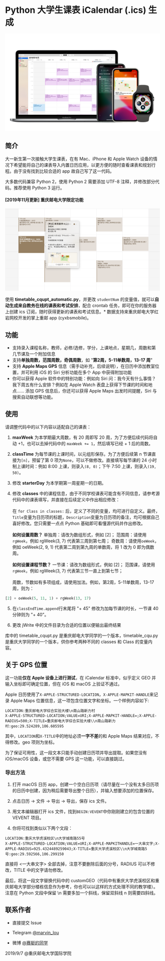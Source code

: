 # Python 大学生课表 iCalendar (.ics) 生成

![效果图](render.jpg)

## 简介

大一新生第一次接触大学生课表，在有 Mac、iPhone 和 Apple Watch 设备的情况下希望能将自己的课表导入内置日历应用，以更方便的随时查看课表和规划行程。由于没有找到比较合适的 app 故自己写了这一代码。

大多数代码兼容 Python 2，使用 Python 2 需要添加 UTF-8 注释，并修改部分代码。推荐使用 Python 3 运行。

#### [2019年11月更新] 重庆邮电大学限定功能

![重庆邮电大学限定](cqupt_exclusive.png)

使用 **timetable_cqupt_automatic.py**，并更改 `studentNum` 的变量值，就可以**自动生成来自教务在线的课表和考试安排**，配合 crontab 任务，即可在你的服务器上创建 ics 订阅，随时获得更新的课表和考试信息。* 数据支持来重庆邮电大学红岩网校开发的掌上重邮 app (cyxbsmobile)。

## 功能
* 支持录入课程名称，教师，必修/选修，学分，上课地点，星期几，周数和第几节课及一个附加信息
* 支持**单独周数，范围周数，奇偶周数**，如 "**第2周，5-11单数周，13-17 周**"
* 支持 **Apple Maps GPS** 信息（需手动补充，后续说明），在日历中添加教室位置，并可利用 iOS 的 Siri 分析功能在多个 App 中获得附加功能
* 你可以获得 Apple 软件中的特别功能：例如向 Siri 问：我今天有什么事情？我下周五有什么安排？例如在 Apple Watch 表盘上获得下节课的时间和地点…… 添加 GPS 信息后，你还可以获得 Apple Maps 出发时间提醒，Siri 与搜索自动联想等功能。

## 使用
请调整代码中的以下内容以适配自己的课表：

1. **maxWeek** 为本学期最大周数，有 20 周即写 20 周，为了方便后续代码将自动 +1，也可以去掉代码中的 `maxWeek += 1`，然后填写已经 + 1 后的周数。

2. **classTime** 为每节课的上课时间，以元组形保存。为了方便后续第 n 节课直接为`[n]`，预留了第 0 项为`None`，可以不做修改。直接填写每节课的 24 小时制上课时间：例如 8:00 上课，则录入`(8, 0)`；下午 7:50 上课，则录入`(19, 50)`。

3. 修改 **starterDay** 为本学期第一周星期一的日期。

4. 修改 **classes** 中的课程信息，由于不同学校课表可能含有不同信息，请参考源代码中的课表填写，并直接在后续定义中作出相应修改：<br><br>
在 `for Class in classes:` 后，定义了不同的变量，均可进行自定义。最终，`Title`变量为日历项的标题，`Description`变量为日历项的备注，均可根据自己喜好修改。您只需要一点点 Python 基础即可看懂源代码并作出修改。<br><br>
**如何设置周数？**
单独周：请改为数组形式，例如 [2]；
范围周：请使用`rgWeek`，例如 rgWeek(3, 7) 代表第三周到第七周；
奇数周：请使用`oeWeek`，例如 oeWeek(2, 9, 1) 代表第二周到第九周的单数周，将 1 改为 0 即为偶数周。<br><br>
**如何设置课程节数？**
一节课：请改为数组形式，例如 [2]；
范围课，请使用`rgWeek`，例如 rgWeek(3, 7) 代表第三节一直上到第七节；<br><br>
周数，节数如有多项组成，请使用加法。例如，第2周，5-11单数周，13-17 周，则为：
```python
[2] + oeWeek(5, 11, 1) + rgWeek(13, 17)
```

5. 在`classEndTime.append`行末尾将 "+ 45" 修改为加每节课的时长，一节课 40 分钟则为 "+ 40"。

6. 更改 jWrite 中的文件目录为合适的位置以便输出最终结果

库中的 timetable_cqupt.py 是重庆邮电大学同学的一个版本，timetable_cqu.py 是重庆大学同学的一个版本，供你参考两种不同的 classes 和 Class 的变量内容。

## 关于 GPS 位置

这一功能**仅在 Apple 设备上进行测试**，在 iCalendar 标准中，似乎定义 GEO 并输入坐标即可确定位置，但在 iOS 和 macOS 上验证不通过。

Apple 日历使用了`X-APPLE-STRUCTURED-LOCATION`，`X-APPLE-MAPKIT-HANDLE`来记录 Apple Maps 位置信息，这一项包含位置文字和坐标。一个样例内容如下:

    LOCATION:重庆邮电大学综合实验大楼\n南山路新力村
    X-APPLE-STRUCTURED-LOCATION;VALUE=URI;X-APPLE-MAPKIT-HANDLE=;X-APPLE-RADIUS=500;X-TITLE=重庆邮电大学综合实验大楼\\n南山路新力村:geo:29.524289,106.605595

其中，`LOCATION`和`X-TITLE`中的地址必须**一字不差**的和 Apple Maps 结果对应，不得修改。geo 项则为坐标。

为了保证可用性，这一段文本只能手动创建日历项并导出提取。如果您没有 iOS/macOS 设备，或您不需要 GPS 这一功能，可以直接跳过。

### 导出方法

1. 打开 macOS 日历 app，创建一个空白日历项（请尽量在一个没有太多日历项的日历中创建，因为稍后需要导出整个日历），并输入想要添加的位置保存。

2. 点击日历 -> 文件 -> 导出 -> 导出，保存 ics 文件。

3. 用文本编辑器打开 ics 文件，找到`BEGIN:VEVENT`中你刚刚建立的包含位置的 VEVENT 项目。

4. 你将可找到类似以下两个文段：

```
LOCATION:重庆大学虎溪校区\n大学城南路55号    
X-APPLE-STRUCTURED-LOCATION;VALUE=URI;X-APPLE-MAPKITHANDLE=一大串文字;X-APPLE-RADIUS=925.4324489259043;X-TITLE=重庆大学虎溪校区\\n大学城南路5号:geo:29.592566,106.299150
```

直接将 <一大串文字> 全部去掉，注意不要删除后面的分号，RADIUS 可以不修改，TITLE 中的文字请勿修改。

最后，将这一段文字替换代码中的 customGEO（代码中有重庆大学虎溪校区和重庆邮电大学部分楼栋信息作为参考，你也可以以这样的方式处理不同的教学楼）。注意在 Python 文段中保留 \n 需要多加一个斜线，保留双斜线 n 则需要四斜线。

## 联系作者
* 直接提交 Issue

* Telegram [@marvin_lou](http://t.me/marvin_lou "@marvin_lou")

* 微博 [@赛艇的同学](http://weibo.com/n/赛艇的同学 "@赛艇的同学")

2019/9/7 @重庆邮电大学国际学院
